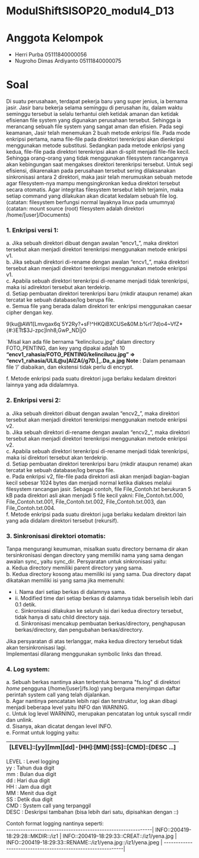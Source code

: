 # ModulShiftSISOP20_modul4_D13
# Anggota Kelompok
* Herri Purba                     05111840000056
* Nugroho Dimas Ardiyanto         05111840000075

# Soal 
Di suatu perusahaan, terdapat pekerja baru yang super jenius, ia bernama jasir. Jasir baru bekerja selama seminggu di perusahan itu, dalam waktu seminggu tersebut ia selalu terhantui oleh ketidak amanan dan ketidak efisienan file system yang digunakan perusahaan tersebut. Sehingga ia merancang sebuah file system yang sangat aman dan efisien. Pada segi keamanan, Jasir telah menemukan 2 buah metode enkripsi file. Pada mode enkripsi pertama, nama file-file pada direktori terenkripsi akan dienkripsi menggunakan metode substitusi. Sedangkan pada metode enkripsi yang kedua, file-file pada direktori terenkripsi akan di-split menjadi file-file kecil. Sehingga orang-orang yang tidak menggunakan filesystem rancangannya akan kebingungan saat mengakses direktori terenkripsi tersebut. Untuk segi efisiensi, dikarenakan pada perusahaan tersebut sering dilaksanakan sinkronisasi antara 2 direktori, maka jasir telah merumuskan sebuah metode agar filesystem-nya mampu mengsingkronkan kedua direktori tersebut secara otomatis. Agar integritas filesystem tersebut lebih terjamin, maka setiap command yang dilakukan akan dicatat kedalam sebuah file log.
(catatan: filesystem berfungsi normal layaknya linux pada umumnya)
(catatan: mount source (root) filesystem adalah direktori /home/[user]/Documents)

### 1.	Enkripsi versi 1:

a.	Jika sebuah direktori dibuat dengan awalan “encv1_”, maka direktori tersebut akan menjadi direktori terenkripsi menggunakan metode enkripsi v1. <br/>
b.	Jika sebuah direktori di-rename dengan awalan “encv1_”, maka direktori tersebut akan menjadi direktori terenkripsi menggunakan metode enkripsi v1. <br/>
c.	Apabila sebuah direktori terenkripsi di-rename menjadi tidak terenkripsi, maka isi adirektori tersebut akan terdekrip.<br/>
d.	Setiap pembuatan direktori terenkripsi baru (mkdir ataupun rename) akan tercatat ke sebuah database/log berupa file.<br/>
e.	Semua file yang berada dalam direktori ter enkripsi menggunakan caesar cipher dengan key.<br/>

9(ku@AW1[Lmvgax6q`5Y2Ry?+sF!^HKQiBXCUSe&0M.b%rI'7d)o4~VfZ*{#:}ETt$3J-zpc]lnh8,GwP_ND|jO <br/>

`Misal kan ada file bernama “kelincilucu.jpg” dalam directory FOTO_PENTING, dan key yang dipakai adalah 10 <br/>
**“encv1_rahasia/FOTO_PENTING/kelincilucu.jpg” => “encv1_rahasia/ULlL@u]AlZA(/g7D.|_.Da_a.jpg**
**Note** : Dalam penamaan file ‘/’ diabaikan, dan ekstensi tidak perlu di encrypt.<br/>

f.	Metode enkripsi pada suatu direktori juga berlaku kedalam direktori lainnya yang ada didalamnya.

### 2.	Enkripsi versi 2:

a.	Jika sebuah direktori dibuat dengan awalan “encv2_”, maka direktori tersebut akan menjadi direktori terenkripsi menggunakan metode enkripsi v2.<br/>
b.	Jika sebuah direktori di-rename dengan awalan “encv2_”, maka direktori tersebut akan menjadi direktori terenkripsi menggunakan metode enkripsi v2.<br/>
c.	Apabila sebuah direktori terenkripsi di-rename menjadi tidak terenkripsi, maka isi direktori tersebut akan terdekrip.<br/>
d.	Setiap pembuatan direktori terenkripsi baru (mkdir ataupun rename) akan tercatat ke sebuah database/log berupa file.<br/>
e.	Pada enkripsi v2, file-file pada direktori asli akan menjadi bagian-bagian kecil sebesar 1024 bytes dan menjadi normal ketika diakses melalui filesystem rancangan jasir. Sebagai contoh, file File_Contoh.txt berukuran 5 kB pada direktori asli akan menjadi 5 file  kecil yakni: File_Contoh.txt.000, File_Contoh.txt.001, File_Contoh.txt.002, File_Contoh.txt.003, dan File_Contoh.txt.004. <br/>
f.	Metode enkripsi pada suatu direktori juga berlaku kedalam direktori lain yang ada didalam direktori tersebut (rekursif).<br/>

### 3.	Sinkronisasi direktori otomatis:

Tanpa mengurangi keumuman, misalkan suatu directory bernama dir akan tersinkronisasi dengan directory yang memiliki nama yang sama dengan awalan sync_ yaitu sync_dir. Persyaratan untuk sinkronisasi yaitu:<br/>
a.	Kedua directory memiliki parent directory yang sama.<br/>
b.	Kedua directory kosong atau memiliki isi yang sama. Dua directory dapat dikatakan memiliki isi yang sama jika memenuhi:<br/>
  * i.	Nama dari setiap berkas di dalamnya sama.
  * ii.	Modified time dari setiap berkas di dalamnya tidak berselisih lebih dari 0.1 detik. <br/>
c.	Sinkronisasi dilakukan ke seluruh isi dari kedua directory tersebut, tidak hanya di satu child directory saja. <br/>
d.	Sinkronisasi mencakup pembuatan berkas/directory, penghapusan berkas/directory, dan pengubahan berkas/directory. <br/>

Jika persyaratan di atas terlanggar, maka kedua directory tersebut tidak akan tersinkronisasi lagi.<br/>
Implementasi dilarang menggunakan symbolic links dan thread.<br/>

### 4.	Log system:

a.	Sebuah berkas nantinya akan terbentuk bernama "fs.log" di direktori *home* pengguna (/home/[user]/fs.log) yang berguna menyimpan daftar perintah system call yang telah dijalankan.<br/>
b.	Agar nantinya pencatatan lebih rapi dan terstruktur, log akan dibagi menjadi beberapa level yaitu INFO dan WARNING.<br/>
c.	Untuk log level WARNING, merupakan pencatatan log untuk syscall rmdir dan unlink.<br/>
d.	Sisanya, akan dicatat dengan level INFO.<br/>
e.	Format untuk logging yaitu:<br/>

[LEVEL]::[yy][mm][dd]-[HH]:[MM]:[SS]::[CMD]::[DESC ...]  |
---------------------------------------------------------|


LEVEL    : Level logging <br/>
yy   	 : Tahun dua digit <br/>
mm    	 : Bulan dua digit <br/>
dd    	 : Hari dua digit <br/>
HH    	 : Jam dua digit <br/>
MM    	 : Menit dua digit <br/>
SS    	 : Detik dua digit <br/>
CMD     	 : System call yang terpanggil <br/>
DESC      : Deskripsi tambahan (bisa lebih dari satu, dipisahkan dengan ::) <br/>

Contoh format logging nantinya seperti: <br/>
-------------------------------------------------------------|
INFO::200419-18:29:28::MKDIR::/iz1                           |
INFO::200419-18:29:33::CREAT::/iz1/yena.jpg                  |
INFO::200419-18:29:33::RENAME::/iz1/yena.jpg::/iz1/yena.jpeg |
-------------------------------------------------------------|


